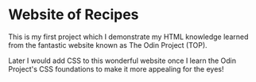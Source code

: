 # Website of Recipes
This is my first project which I demonstrate my HTML knowledge learned from the fantastic website known as The Odin Project (TOP).

Later I would add CSS to this wonderful website once I learn the Odin Project's CSS foundations to make it more appealing for the eyes!